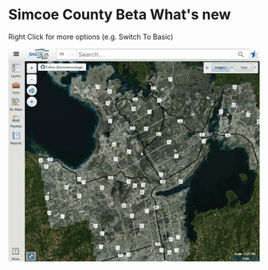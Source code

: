 # Simcoe County Beta What's new

Right Click for more options (e.g. Switch To Basic)

![](right-click.gif)